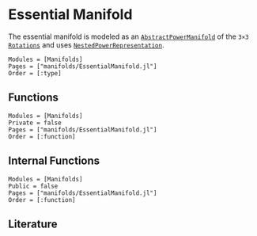 # Essential Manifold
The essential manifold is modeled as an [`AbstractPowerManifold`](https://juliamanifolds.github.io/ManifoldsBase.jl/stable/manifolds.html#ManifoldsBase.AbstractPowerManifold)  of the ``3×3`` [`Rotations`](@ref) and uses [`NestedPowerRepresentation`](https://juliamanifolds.github.io/ManifoldsBase.jl/stable/manifolds.html#ManifoldsBase.NestedPowerRepresentation).

```@autodocs
Modules = [Manifolds]
Pages = ["manifolds/EssentialManifold.jl"]
Order = [:type]
```

## Functions
```@autodocs
Modules = [Manifolds]
Private = false
Pages = ["manifolds/EssentialManifold.jl"]
Order = [:function]
```

## Internal Functions
```@autodocs
Modules = [Manifolds]
Public = false
Pages = ["manifolds/EssentialManifold.jl"]
Order = [:function]
```

## Literature